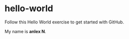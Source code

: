 # hello-world
Follow this Hello World exercise to get started with GitHub.

My name is **anlex N**.
